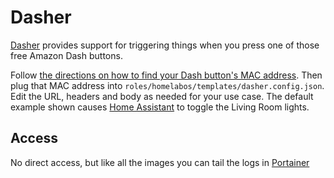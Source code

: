 # Dasher

[Dasher](https://github.com/maddox/dasher) provides support for triggering things when you press one of those free Amazon Dash buttons.

Follow [the directions on how to find your Dash button's MAC address](https://github.com/maddox/dasher#find-dash-button). Then plug that MAC address into `roles/homelabos/templates/dasher.config.json`. Edit the URL, headers and body as needed for your use case. The default example shown causes [Home Assistant](/software/homeassistant) to toggle the Living Room lights.

## Access

No direct access, but like all the images you can tail the logs in [Portainer](/software/portainer)